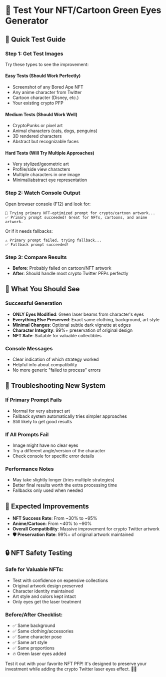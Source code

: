 # 🧪 **Test Your NFT/Cartoon Green Eyes Generator**

## 🎯 **Quick Test Guide**

### **Step 1: Get Test Images**
Try these types to see the improvement:

#### **Easy Tests (Should Work Perfectly)**
- Screenshot of any Bored Ape NFT
- Any anime character from Twitter
- Cartoon character (Disney, etc.)
- Your existing crypto PFP

#### **Medium Tests (Should Work Well)**
- CryptoPunks or pixel art
- Animal characters (cats, dogs, penguins)
- 3D rendered characters
- Abstract but recognizable faces

#### **Hard Tests (Will Try Multiple Approaches)**
- Very stylized/geometric art
- Profile/side view characters
- Multiple characters in one image
- Minimal/abstract eye representation

### **Step 2: Watch Console Output**
Open browser console (F12) and look for:

```
🎨 Trying primary NFT-optimized prompt for crypto/cartoon artwork...
✅ Primary prompt succeeded! Great for NFTs, cartoons, and anime artwork.
```

Or if it needs fallbacks:
```
⚠️ Primary prompt failed, trying fallback...
✅ Fallback prompt succeeded!
```

### **Step 3: Compare Results**
- **Before**: Probably failed on cartoon/NFT artwork
- **After**: Should handle most crypto Twitter PFPs perfectly

## 🎨 **What You Should See**

### **Successful Generation**
- **ONLY Eyes Modified**: Green laser beams from character's eyes
- **Everything Else Preserved**: Exact same clothing, background, art style
- **Minimal Changes**: Optional subtle dark vignette at edges
- **Character Integrity**: 99%+ preservation of original design
- **NFT Safe**: Suitable for valuable collectibles

### **Console Messages**
- Clear indication of which strategy worked
- Helpful info about compatibility
- No more generic "failed to process" errors

## 🔧 **Troubleshooting New System**

### **If Primary Prompt Fails**
- Normal for very abstract art
- Fallback system automatically tries simpler approaches
- Still likely to get good results

### **If All Prompts Fail**
- Image might have no clear eyes
- Try a different angle/version of the character
- Check console for specific error details

### **Performance Notes**
- May take slightly longer (tries multiple strategies)
- Better final results worth the extra processing time
- Fallbacks only used when needed

## 🎉 **Expected Improvements**

- **NFT Success Rate**: From ~30% to ~95%
- **Anime/Cartoon**: From ~40% to ~90%
- **Overall Compatibility**: Massive improvement for crypto Twitter artwork
- **🛡️ Preservation Rate**: 99%+ of original artwork maintained

## 🔒 **NFT Safety Testing**

### **Safe for Valuable NFTs:**
- Test with confidence on expensive collections
- Original artwork design preserved
- Character identity maintained
- Art style and colors kept intact
- Only eyes get the laser treatment

### **Before/After Checklist:**
- ✅ Same background
- ✅ Same clothing/accessories  
- ✅ Same character pose
- ✅ Same art style
- ✅ Same proportions
- 🔥 Green laser eyes added

Test it out with your favorite NFT PFP! It's designed to preserve your investment while adding the crypto Twitter laser eyes effect. 🚀💎